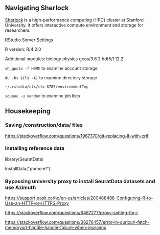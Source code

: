 


## Navigating Sherlock

[Sherlock](https://www.sherlock.stanford.edu/docs/#welcome-to-sherlock) is a high-performance computing (HPC) cluster at Stanford University. It offers interactive compute environment and storage for researchers.

RStudio Server Settings

R version: R/4.2.0

Additional modules: biology physics geos/3.6.2 hdf5/1.12.2

`sh_quota -f HOME` to examine account storage

`du -hs $(ls -A)` to examine directory storage

`~/.rstudio/ctx/ctx-8787/environmentTmp` 

`squeue -u vandon` to examine job lists

## Housekeeping




### Saving /construction/data/ files
https://stackoverflow.com/questions/1967370/git-replacing-lf-with-crlf

### Installing reference data
library(SeuratData)

InstallData("pbmcref")

### Bypassing university proxy to install SeuratData datasets and use Azimuth

https://support.posit.co/hc/en-us/articles/200488488-Configuring-R-to-Use-an-HTTP-or-HTTPS-Proxy

https://stackoverflow.com/questions/6467277/proxy-setting-for-r

https://stackoverflow.com/questions/38276457/error-in-curlcurl-fetch-memoryurl-handle-handle-failure-when-receiving

